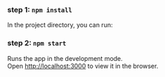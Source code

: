 

### step 1: `npm install`

In the project directory, you can run:

### step 2: `npm start`

Runs the app in the development mode.\
Open [http://localhost:3000](http://localhost:3000) to view it in the browser.

